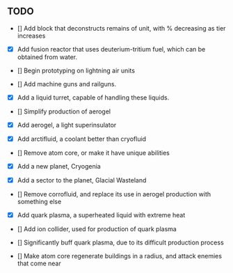 ## TODO

- [] Add block that deconstructs remains of unit, with % decreasing as tier increases

- [X] Add fusion reactor that uses deuterium-tritium fuel, which can be obtained from water.

- [] Begin prototyping on lightning air units

- [] Add machine guns and railguns.

- [X] Add a liquid turret, capable of handling these liquids.

- [] Simplify production of aerogel

- [X] Add aerogel, a light superinsulator

- [X] Add arctifluid, a coolant better than cryofluid

- [] Remove atom core, or make it have unique abilities

- [X] Add a new planet, Cryogenia

- [X] Add a sector to the planet, Glacial Wasteland

- [] Remove corrofluid, and replace its use in aerogel production with something else

- [X] Add quark plasma, a superheated liquid with extreme heat

- [] Add ion collider, used for production of quark plasma

- [] Significantly buff quark plasma, due to its difficult production process

- [] Make atom core regenerate buildings in a radius, and attack enemies that come near